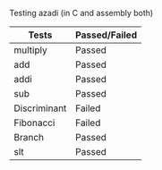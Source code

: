 Testing azadi (in C and assembly both) 

|      Tests     |  Passed/Failed   |
|----------------|------------------|
| multiply       |     Passed       |
| add            |     Passed       |
| addi           |     Passed       |
| sub            |     Passed       |
| Discriminant   |     Failed       |
| Fibonacci      |     Failed       |
| Branch         |     Passed       |
| slt            |     Passed       |